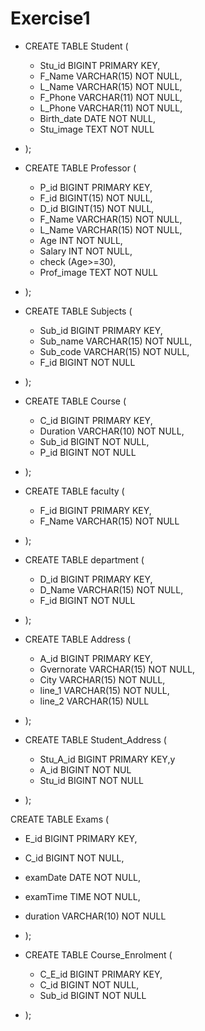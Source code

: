 # Exercise1

* CREATE TABLE Student (
  * Stu_id BIGINT PRIMARY KEY,
  * F_Name VARCHAR(15) NOT NULL,
  * L_Name VARCHAR(15) NOT NULL,
  * F_Phone VARCHAR(11) NOT NULL,
  *  L_Phone VARCHAR(11) NOT NULL,
  * Birth_date DATE NOT NULL,
  *  Stu_image TEXT NOT NULL 
* );

* CREATE TABLE Professor (
  *  P_id BIGINT PRIMARY KEY,
  * F_id BIGINT(15) NOT NULL,
  *  D_id BIGINT(15) NOT NULL,
  * F_Name VARCHAR(15) NOT NULL,
  *  L_Name VARCHAR(15) NOT NULL,
  * Age INT NOT NULL,
  *  Salary INT NOT NULL,
  * check (Age>=30),
  *  Prof_image TEXT NOT NULL 
* );

* CREATE TABLE Subjects (
  *  Sub_id BIGINT PRIMARY KEY,
  * Sub_name VARCHAR(15) NOT NULL,
  *  Sub_code VARCHAR(15) NOT NULL,
  * F_id BIGINT NOT NULL
* );

* CREATE TABLE Course (
  *  C_id BIGINT PRIMARY KEY,
  * Duration VARCHAR(10) NOT NULL,
  *  Sub_id BIGINT NOT NULL,
  * P_id BIGINT NOT NULL
* );

* CREATE TABLE faculty (
  *  F_id BIGINT PRIMARY KEY,
  * F_Name VARCHAR(15) NOT NULL
* );

* CREATE TABLE department (
  *  D_id BIGINT PRIMARY KEY,
  * D_Name VARCHAR(15) NOT NULL,
  *  F_id BIGINT NOT NULL 
* );

* CREATE TABLE Address ( 
  *  A_id BIGINT PRIMARY KEY,
  * Gvernorate VARCHAR(15) NOT NULL,
  *  City VARCHAR(15) NOT NULL,
  * line_1 VARCHAR(15) NOT NULL,
  *  line_2 VARCHAR(15) NULL
* );

* CREATE TABLE Student_Address ( 
  * Stu_A_id BIGINT PRIMARY KEY,y
  * A_id BIGINT NOT NUL
  * Stu_id BIGINT  NOT NULL
* );

CREATE TABLE Exams ( 
   * E_id BIGINT PRIMARY KEY,
   * C_id BIGINT  NOT NULL,
   * examDate DATE NOT NULL,
   * examTime TIME NOT NULL,
   * duration VARCHAR(10) NOT NULL
* );

* CREATE TABLE Course_Enrolment (
   * C_E_id BIGINT PRIMARY KEY,
   * C_id BIGINT NOT NULL,
   * Sub_id BIGINT NOT NULL
* );

